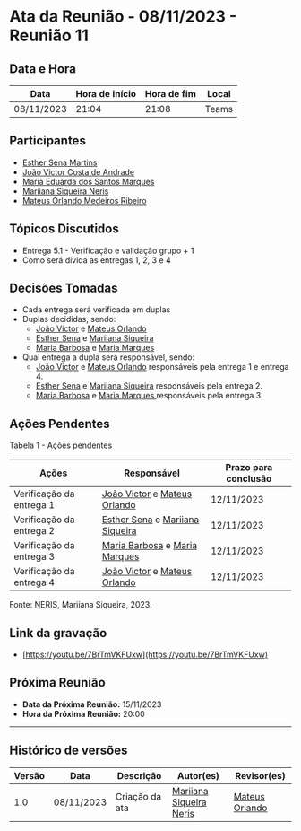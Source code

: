 # Ata da Reunião - 08/11/2023 - Reunião 11

## Data e Hora
| Data          | Hora de início | Hora de fim | Local |
|---------------|----------------|-------------|-------|
|  08/11/2023   |      21:04     |    21:08    | Teams |

  
## Participantes
* [Esther Sena Martins](https://github.com/esmsena)
* [João Victor Costa de Andrade](https://github.com/jvcostta)
* [Maria Eduarda dos Santos Marques ](https://github.com/EduardaSMarques)
* [Mariiana Siqueira Neris](https://github.com/Maryyscreuza)
* [Mateus Orlando Medeiros Ribeiro](https://github.com/MateusPy)

## Tópicos Discutidos
* Entrega 5.1 - Verificação e validação grupo + 1
* Como será divida as entregas 1, 2, 3 e 4
  
## Decisões Tomadas
* Cada entrega será verificada em duplas
* Duplas decididas, sendo:
  - [João Victor](https://github.com/jvcostta) e [Mateus Orlando](https://github.com/MateusPy)
  - [Esther Sena](https://github.com/esmsena) e [Mariiana Siqueira](https://github.com/Maryyscreuza)
  - [Maria Barbosa](https://github.com/Madu01) e [Maria Marques ](https://github.com/EduardaSMarques) 
* Qual entrega a dupla será responsável, sendo:
  - [João Victor](https://github.com/jvcostta) e [Mateus Orlando](https://github.com/MateusPy) responsáveis pela entrega 1 e entrega 4.
  - [Esther Sena](https://github.com/esmsena) e [Mariiana Siqueira](https://github.com/Maryyscreuza) responsáveis pela entrega 2.
  - [Maria Barbosa](https://github.com/Madu01) e [Maria Marques ](https://github.com/EduardaSMarques) responsáveis pela entrega 3.

## Ações Pendentes

Tabela 1 - Ações pendentes

| Ações       | Responsável     | Prazo para conclusão |
|-------------|-----------------|----------------------|
| Verificação da entrega 1   | [João Victor](https://github.com/jvcostta) e [Mateus Orlando](https://github.com/MateusPy) | 12/11/2023           |
| Verificação da entrega 2   | [Esther Sena](https://github.com/esmsena) e [Mariiana Siqueira](https://github.com/Maryyscreuza) | 12/11/2023           |
| Verificação da entrega 3   | [Maria Barbosa](https://github.com/Madu01) e [Maria Marques ](https://github.com/EduardaSMarques) | 12/11/2023           |
| Verificação da entrega 4   | [João Victor](https://github.com/jvcostta) e [Mateus Orlando](https://github.com/MateusPy) | 12/11/2023           |

Fonte: NERIS, Mariiana Siqueira, 2023.
## Link da gravação
* [https://youtu.be/7BrTmVKFUxw](https://youtu.be/7BrTmVKFUxw)

## Próxima Reunião
* **Data da Próxima Reunião:** 15/11/2023
* **Hora da Próxima Reunião:** 20:00
---

## Histórico de versões
| Versão | Data       | Descrição                   | Autor(es)     | Revisor(es) |
|--------|------------|-----------------------------|---------------|-------------|
| 1.0    | 08/11/2023 | Criação da ata | [Mariiana Siqueira Neris](https://github.com/Maryyscreuza) | [Mateus Orlando](https://github.com/MateusPy)  |
